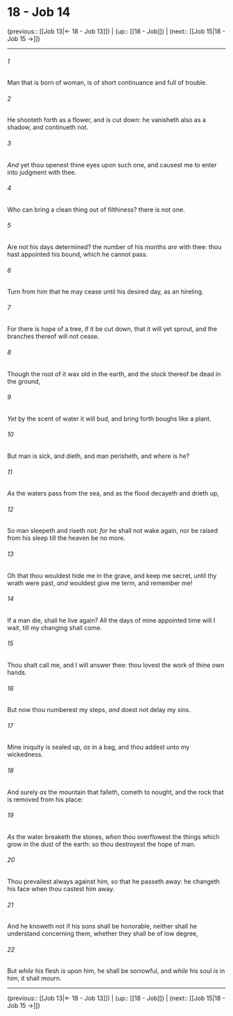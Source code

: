 # 18 - Job 14

(previous:: [[Job 13|← 18 - Job 13]]) | (up:: [[18 - Job]]) | (next:: [[Job 15|18 - Job 15 →]])

***


###### 1 
Man that is born of woman, is of short continuance and full of trouble. 

###### 2 
He shooteth forth as a flower, and is cut down: he vanisheth also as a shadow, and continueth not. 

###### 3 
_And_ yet thou openest thine eyes upon such one, and causest me to enter into judgment with thee. 

###### 4 
Who can bring a clean thing out of filthiness? there is not one. 

###### 5 
Are not his days determined? the number of his months _are_ with thee: thou hast appointed his bound, which he cannot pass. 

###### 6 
Turn from him that he may cease until his desired day, as an hireling. 

###### 7 
For there is hope of a tree, if it be cut down, that it will yet sprout, and the branches thereof will not cease. 

###### 8 
Though the root of it wax old in the earth, and the stock thereof be dead in the ground, 

###### 9 
_Yet_ by the scent of water it will bud, and bring forth boughs like a plant. 

###### 10 
But man is sick, and dieth, and man perisheth, and where is he? 

###### 11 
_As_ the waters pass from the sea, and as the flood decayeth and drieth up, 

###### 12 
So man sleepeth and riseth not: _for_ he shall not wake again, nor be raised from his sleep till the heaven be no more. 

###### 13 
Oh that thou wouldest hide me in the grave, and keep me secret, until thy wrath were past, _and_ wouldest give me term, and remember me! 

###### 14 
If a man die, shall he live again? All the days of mine appointed time will I wait, till my changing shall come. 

###### 15 
Thou shalt call me, and I will answer thee: thou lovest the work of thine own hands. 

###### 16 
But now thou numberest my steps, _and_ doest not delay my sins. 

###### 17 
Mine iniquity is sealed up, _as_ in a bag, and thou addest unto my wickedness. 

###### 18 
And surely _as_ the mountain that falleth, cometh to nought, and the rock that is removed from his place: 

###### 19 
_As_ the water breaketh the stones, _when_ thou overflowest the things which grow in the dust of the earth: so thou destroyest the hope of man. 

###### 20 
Thou prevailest always against him, so that he passeth away: he changeth his face when thou castest him away. 

###### 21 
And he knoweth not if his sons shall be honorable, neither shall he understand concerning them, whether they shall be of low degree, 

###### 22 
But _while_ his flesh _is_ upon him, he shall be sorrowful, and _while_ his soul _is_ in him, it shall mourn.

***

(previous:: [[Job 13|← 18 - Job 13]]) | (up:: [[18 - Job]]) | (next:: [[Job 15|18 - Job 15 →]])
